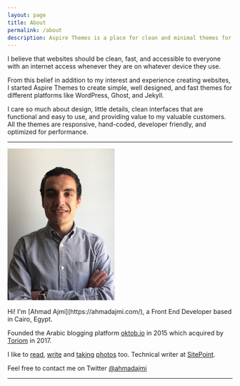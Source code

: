 ```yaml
---
layout: page
title: About
permalink: /about
description: Aspire Themes is a place for clean and minimal themes for WordPress and Ghost platforms. I care so much about design, little details, and clean interfaces that are functional and easy to use.
---
```


I believe that websites should be clean, fast, and accessible to everyone with an internet access whenever they are on whatever device they use.

From this belief in addition to my interest and experience creating websites, I started Aspire Themes to create simple, well designed, and fast themes for different platforms like WordPress, Ghost, and Jekyll.

I care so much about design, little details, clean interfaces that are functional and easy to use, and providing value to my valuable customers. All the themes are responsive, hand-coded, developer friendly, and optimized for performance.

---

<div class='o-grid' markdown='1'>
  <div class='o-grid__col o-grid__col--1-4'>
    <p><img src='/images/assets/ahmadajmi.jpg' class='no-frame' alt='Ahmad Ajmi Photo'></p>
  </div>
  <div class='o-grid__col o-grid__col--3-4' markdown='1'>
Hi! I'm [Ahmad Ajmi](https://ahmadajmi.com/), a Front End Developer based in Cairo, Egypt.

Founded the Arabic blogging platform [oktob.io](https://oktob.io/) in 2015 which acquired by [Toriom](http://toriom.com/) in 2017.

I like to [read](https://www.goodreads.com/user/show/5387651-ahmad-ajmi), [write](https://oktob.io/ahmadajmi) and [taking](https://instagram.com/ahmadajme) [photos](https://www.flickr.com/photos/127527579@N04/) too. Technical writer at [SitePoint](http://www.sitepoint.com/author/aajmi/).

Feel free to contact me on Twitter [@ahmadajmi](https://twitter.com/ahmadajmi)
  </div>
</div>

---